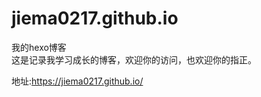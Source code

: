 # jiema0217.github.io
我的hexo博客 <br/>
这是记录我学习成长的博客，欢迎你的访问，也欢迎你的指正。<br/>

地址:https://jiema0217.github.io/

